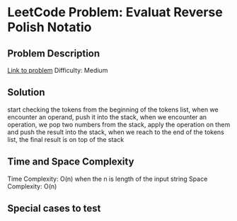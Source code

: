 # LeetCode Problem: Evaluat Reverse Polish Notatio

## Problem Description
[Link to problem](https://leetcode.com/problems/evaluate-reverse-polish-notation/description/?envType=study-plan-v2&envId=top-interview-150)
Difficulty: Medium

## Solution
start checking the tokens from the beginning of the tokens list,
when we encounter an operand, push it into the stack, when we encounter an 
operation, we pop two numbers from the stack, apply the operation on them and push
the result into the stack, when we reach to the end of the tokens list, the final result
is on top of the stack

## Time and Space Complexity
Time Complexity: O(n) when the n is length of the input string
Space Complexity: O(n)

## Special cases to test